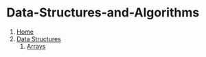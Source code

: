 # Data-Structures-and-Algorithms

1. [Home][home]
1. [Data Structures][datastructures]
   1. [Arrays][arrays]

[home]: https://github.com/vidhatha/Data-Structures-and-Algorithms/wiki
[datastructures]: https://github.com/vidhatha/Data-Structures-and-Algorithms/wiki/Data-Structures
[arrays]: https://github.com/vidhatha/Data-Structures-and-Algorithms/wiki/DS-:-Arrays
